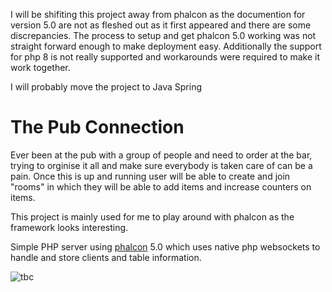 I will be shifiting this project away from phalcon as the documention for version 5.0 are not as fleshed out as it first appeared and there are some discrepancies. The process to setup and get phalcon 5.0 working was not straight forward enough to make deployment easy. 
Additionally the support for php 8 is not really supported and workarounds were required to make it work together.

I will probably move the project to Java Spring

# The Pub Connection

Ever been at the pub with a group of people and need to order at the bar, trying to orginise it all and make sure everybody is taken care of can be a pain.
Once this is up and running user will be able to create and join "rooms" in which they will be able to add items and increase counters on items.

This project is mainly used for me to play around with phalcon as the framework looks interesting.

Simple PHP server using [phalcon](https://phalcon.io/en-us) 5.0 which uses native php websockets to handle and store clients and table information.

![tbc](https://user-images.githubusercontent.com/7591134/216490006-62b8d252-7410-4fb1-ba4b-5ecc59b1806c.png)
